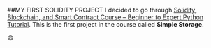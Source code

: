 ##MY FIRST SOLIDITY PROJECT
I decided to go through [Solidity, Blockchain, and Smart Contract Course – Beginner to Expert Python Tutorial](https://www.youtube.com/watch?v=M576WGiDBdQ). This is the first project in the course called __Simple Storage__.

:smile: